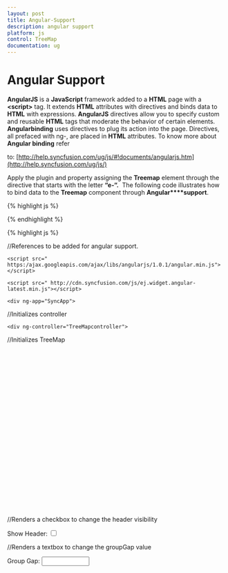 ```yaml
---
layout: post
title: Angular-Support
description: angular support
platform: js
control: TreeMap
documentation: ug
---
```


# Angular Support

**AngularJS** is a **JavaScript** framework added to a **HTML** page with a **&lt;script&gt;** tag. It extends **HTML** attributes with directives and binds data to **HTML** with expressions. **AngularJS** directives allow you to specify custom and reusable **HTML** tags that moderate the behavior of certain elements. **Angularbinding** uses directives to plug its action into the page. Directives, all prefaced with ng-, are placed in **HTML** attributes. To know more about **Angular binding** refer 

to: [http://help.syncfusion.com/ug/js/#!documents/angularjs.htm](http://help.syncfusion.com/ug/js/)

Apply the plugin and property assigning the **Treemap** element through the directive that starts with the letter **“e-“.**  The following code illustrates how to bind data to the **Treemap** component through **Angular****support**.

{% highlight js %}


<script>

    var population_data = [
        { Continent: "Asia", Country: "Indonesia", Growth: 3, Population: 237641326 },
        { Continent: "Asia", Country: "Russia", Growth: 2, Population: 152518015 },
        { Continent: "Asia", Country: "Malaysia", Growth: 1, Population: 29672000 },
        { Continent: "North America", Country: "United States", Growth: 4, Population: 315645000 },
        { Continent: "North America", Country: "Mexico", Growth: 2, Population: 112336538 },
        { Continent: "North America", Country: "Canada", Growth: 1, Population: 39056064 },
        { Continent: "South America", Country: "Colombia", Growth: 1, Population: 47000000 },
        { Continent: "South America", Country: "Brazil", Growth: 3, Population: 193946886 },
        { Continent: "Africa", Country: "Nigeria", Growth: 2, Population: 170901000 },
        { Continent: "Africa", Country: "Egypt", Growth: 1, Population: 83661000 },
        { Continent: "Europe", Country: "Germany", Growth: 1, Population: 81993000 },
        { Continent: "Europe", Country: "France", Growth: 1, Population: 65605000 },
        { Continent: "Europe", Country: "UK", Growth: 1, Population: 63181775 },
    ];

</script>


{% endhighlight %}



{% highlight js %}

//References to be added for angular support.

    <script src=" https:/ajax.googleapis.com/ajax/libs/angularjs/1.0.1/angular.min.js"></script>

    <script src=" http://cdn.syncfusion.com/js/ej.widget.angular-latest.min.js"></script>

    <div ng-app="SyncApp">
    
//Initializes controller
    
    <div ng-controller="TreeMapcontroller">

//Initializes TreeMap
    <div id="treemap" ej-treemap e-datasource="ndatasource" e-unicolormapping-color="ncolor" e-weightvaluepath="nweightValuePath" e-colorvaluepath="ncolorValuePath" e-leafitemsettings-labelpath="nlabelPath" style="width: 700px;height:370px;">
        <e-levels>
            <e-level e-grouppath="ngroupPath" e-groupgap="ngroupGap"                    e-showheader="nshowHeader">          
            </e-level>
        </e-levels>
    </div>
     
//Renders a checkbox to change the header visibility
    <div>
        Show Header:  <input type="checkbox" ng-model="nshowHeader" style="outline: none;"/>   
    </div>
    
//Renders a textbox to change the groupGap value 
    <div>
        Group Gap:  <input type="text" id="Text11" ng-model="ngroupGap" style="width: 110px" />
    </div> 
    <script>
       angular.module('syncApp', ['ejangular'])
       .controller('TreeMapcontroller', function ($scope) {
            $scope.ndatasource = population_data;
            $scope.ncolorValuePath = "Growth";
            $scope.nweightValuePath = "Growth";
            $scope.nlabelPath = "Country";
                    
            $scope.ngroupPath = "Continent";
            $scope.ngroupGap = 5;
            $scope.nshowHeader = true;

            $scope.ncolor = "#2380BB";
        });
    </script> 
  </div>
</div>


{% endhighlight %}



{% include image.html url="/js/TreeMap/Angular-Support_images/Angular-Support_img1.png" Caption="Angular treemap"%}








